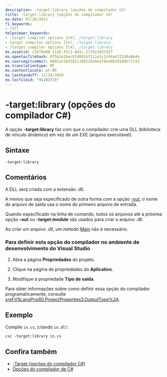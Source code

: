 ```yaml
---
description: -target:library (opções do compilador C#)
title: -target:library (opções do compilador C#)
ms.date: 07/20/2015
f1_keywords:
- /dll
helpviewer_keywords:
- -target compiler options [C#], /target:library
- target compiler options [C#], /target:library
- /target compiler options [C#], /target:library
ms.assetid: c5670e88-2126-47c1-8d1c-217923837d17
ms.openlocfilehash: 0f5b1e1bec8fd601bf111e1c2c64adf22d0a064e
ms.sourcegitcommit: 0802ac583585110022beb6af8ea0b39188b77c43
ms.translationtype: MT
ms.contentlocale: pt-BR
ms.lasthandoff: 11/26/2020
ms.locfileid: "91193719"
---
```

# <a name="-targetlibrary-c-compiler-options"></a>-target:library (opções do compilador C#)

A opção **-target:library** faz com que o compilador crie uma DLL (biblioteca de vínculo dinâmico) em vez de um EXE (arquivo executável).  
  
## <a name="syntax"></a>Sintaxe  
  
```console  
-target:library  
```  
  
## <a name="remarks"></a>Comentários  

 A DLL será criada com a extensão .dll.  
  
 A menos que seja especificado de outra forma com a opção [-out](./out-compiler-option.md), o nome do arquivo de saída usa o nome do primeiro arquivo de entrada.  
  
 Quando especificado na linha de comando, todos os arquivos até a próxima opção **-out** ou **-target:module** são usados para criar o arquivo .dll.  
  
 Ao criar um arquivo .dll, um método [Main](../../programming-guide/main-and-command-args/index.md) não é necessário.  
  
### <a name="to-set-this-compiler-option-in-the-visual-studio-development-environment"></a>Para definir esta opção do compilador no ambiente de desenvolvimento do Visual Studio  
  
1. Abra a página **Propriedades** do projeto.  
  
2. Clique na página de propriedades do **Aplicativo**.  
  
3. Modifique a propriedade **Tipo de saída**.  
  
 Para obter informações sobre como definir essa opção do compilador programaticamente, consulte <xref:VSLangProj80.ProjectProperties3.OutputType%2A>.  
  
## <a name="example"></a>Exemplo  

 Compile `in.cs`, criando `in.dll`:  
  
```console  
csc -target:library in.cs  
```  
  
## <a name="see-also"></a>Confira também

- [-Target (opções do compilador C#)](./target-compiler-option.md)
- [Opções do compilador de C#](./index.md)
